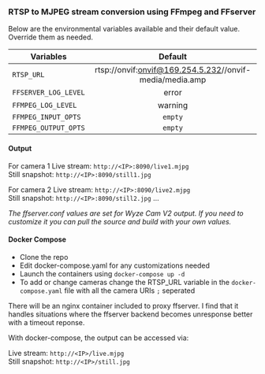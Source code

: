 ### RTSP to MJPEG stream conversion using FFmpeg and FFserver

Below are the environmental variables available and their default value. Override them as needed.

| Variables            | Default                                                      |
|----------------------|:------------------------------------------------------------:|
| `RTSP_URL`           | rtsp://onvif:onvif@169.254.5.232//onvif-media/media.amp      |
| `FFSERVER_LOG_LEVEL` | error                                                        |
| `FFMPEG_LOG_LEVEL`   | warning                                                      |
| `FFMPEG_INPUT_OPTS`  | `empty`                                                      |
| `FFMPEG_OUTPUT_OPTS` | `empty`                                                      |


#### Output

For camera 1
Live stream: `http://<IP>:8090/live1.mjpg`  
Still snapshot: `http://<IP>:8090/still1.jpg`

For camera 2
Live stream: `http://<IP>:8090/live2.mjpg`  
Still snapshot: `http://<IP>:8090/still2.jpg`
...

*The ffserver.conf values are set for Wyze Cam V2 output. If you need to customize it you can pull the source and build with your own values.*


#### Docker Compose

- Clone the repo
- Edit docker-compose.yaml for any customizations needed
- Launch the containers using `docker-compose up -d`
- To add or change cameras change the RTSP_URL variable in the `docker-compose.yaml` file with all the camera URIs `;` seperated

There will be an nginx container included to proxy ffserver. I find that it handles situations where the ffserver backend becomes unresponse better with a timeout reponse.

With docker-compose, the output can be accessed via:

Live stream: `http://<IP>/live.mjpg`   
Still snapshot: `http://<IP>/still.jpg`   
